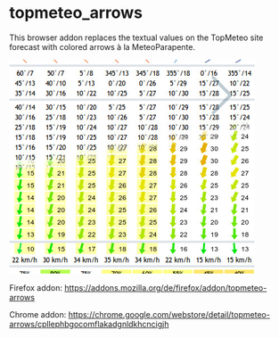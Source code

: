 # topmeteo_arrows

This browser addon replaces the textual values on the TopMeteo site forecast with colored arrows à la MeteoParapente.

![Screenshot](https://raw.githubusercontent.com/vindolin/topmeteo_arrows/master/screenshot.png)


Firefox addon:
https://addons.mozilla.org/de/firefox/addon/topmeteo-arrows

Chrome addon:
https://chrome.google.com/webstore/detail/topmeteo-arrows/cpllephbgocomflakadgnldkhcncigjh
